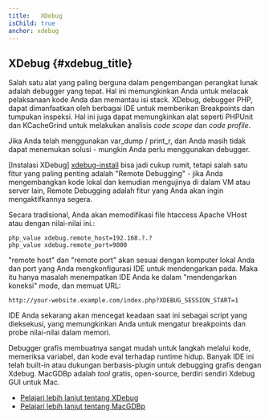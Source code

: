 ```yaml
---
title:   XDebug
isChild: true
anchor: xdebug
---
```


## XDebug {#xdebug_title}

Salah satu alat yang paling berguna dalam pengembangan perangkat lunak adalah debugger yang tepat. Hal ini memungkinkan Anda untuk melacak pelaksanaan kode Anda dan memantau isi stack. XDebug, debugger PHP, dapat dimanfaatkan oleh berbagai IDE untuk memberikan Breakpoints dan tumpukan inspeksi. Hal ini juga dapat memungkinkan alat seperti PHPUnit dan KCacheGrind untuk melakukan analisis _code scope_ dan _code profile_.

Jika Anda telah menggunakan var_dump / print_r, dan Anda masih tidak dapat menemukan solusi - mungkin Anda perlu menggunakan debugger.

[Instalasi XDebug] [xdebug-install] bisa jadi cukup rumit, tetapi salah satu fitur yang paling penting adalah "Remote Debugging" - jika Anda
mengembangkan kode lokal dan kemudian mengujinya di dalam VM atau server lain, Remote Debugging adalah fitur yang Anda akan
ingin mengaktifkannya segera.

Secara tradisional, Anda akan memodifikasi file htaccess Apache VHost atau dengan nilai-nilai ini.:

    php_value xdebug.remote_host=192.168.?.?
    php_value xdebug.remote_port=9000

"remote host" dan "remote port" akan sesuai dengan komputer lokal Anda dan port yang Anda mengkonfigurasi IDE untuk
mendengarkan pada. Maka itu hanya masalah menempatkan IDE Anda ke dalam "mendengarkan koneksi" mode, dan memuat URL:

    http://your-website.example.com/index.php?XDEBUG_SESSION_START=1

IDE Anda sekarang akan mencegat keadaan saat ini sebagai script yang dieksekusi, yang memungkinkan Anda untuk mengatur breakpoints dan probe nilai-nilai dalam memori.

Debugger grafis membuatnya sangat mudah untuk langkah melalui kode, memeriksa variabel, dan kode eval terhadap runtime hidup.
Banyak IDE ini telah built-in atau dukungan berbasis-plugin untuk debugging grafis dengan Xdebug. MacGDBp adalah _tool_ gratis, open-source,
berdiri sendiri Xdebug GUI untuk Mac.

 * [Pelajari lebih lanjut tentang XDebug][xdebug-docs]
 * [Pelajari lebih lanjut tentang MacGDBp][macgdbp-install]

[xdebug-docs]: http://xdebug.org/docs/
[xdebug-install]: http://xdebug.org/docs/install
[macgdbp-install]: http://www.bluestatic.org/software/macgdbp/

